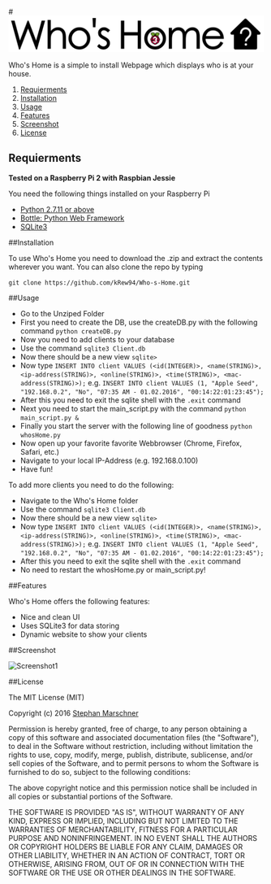 #![Who's Home](https://github.com/kRew94/Who-s-Home/blob/master/static/img/long_logo.png)

Who's Home is a simple to install Webpage which displays who is at your house.

1. [Requierments](#requirements)
2. [Installation](#installation)
3. [Usage](#usage)
4. [Features](#features)
5. [Screenshot](#screenshot)
5. [License](#license)

## Requierments

**Tested on a Raspberry Pi 2 with Raspbian Jessie**

You need the following things installed on your Raspberry Pi

- [Python 2.7.11 or above](https://www.python.org/downloads/)
- [Bottle: Python Web Framework](http://bottlepy.org/docs/dev/index.html)
- [SQLite3](https://www.sqlite.org/download.html)

##Installation

To use Who's Home you need to download the .zip and extract the contents wherever you want. You can also clone the repo by typing

```
git clone https://github.com/kRew94/Who-s-Home.git
```


##Usage

- Go to the Unziped Folder
- First you need to create the DB, use the createDB.py with the following command ```python createDB.py```
- Now you need to add clients to your database
- Use the command ```sqlite3 Client.db```
- Now there should be a new view ```sqlite>  ```
- Now type ```INSERT INTO client VALUES (<id(INTEGER)>, <name(STRING)>, <ip-address(STRING)>, <online(STRING)>, <time(STRING)>, <mac-address(STRING)>);``` e.g. ```INSERT INTO client VALUES (1, "Apple Seed", "192.168.0.2", "No", "07:35 AM - 01.02.2016", "00:14:22:01:23:45");```
- After this you need to exit the sqlite shell with the ```.exit``` command
- Next you need to start the main\_script.py with the command ```python main_script.py &```
- Finally you start the server with the following line of goodness ```python whosHome.py```
- Now open up your favorite favorite Webbrowser (Chrome, Firefox, Safari, etc.)
- Navigate to your local IP-Address (e.g. 192.168.0.100)
- Have fun!

To add more clients you need to do the following:
- Navigate to the Who's Home folder
- Use the command ```sqlite3 Client.db```
- Now there should be a new view ```sqlite>  ```
- Now type ```INSERT INTO client VALUES (<id(INTEGER)>, <name(STRING)>, <ip-address(STRING)>, <online(STRING)>, <time(STRING)>, <mac-address(STRING)>);``` e.g. ```INSERT INTO client VALUES (1, "Apple Seed", "192.168.0.2", "No", "07:35 AM - 01.02.2016", "00:14:22:01:23:45");```
- After this you need to exit the sqlite shell with the ```.exit``` command
- No need to restart the whosHome.py or main_script.py!

##Features

Who's Home offers the following features:
* Nice and clean UI
* Uses SQLite3 for data storing
* Dynamic website to show your clients

##Screenshot

![Screenshot1](http://i.imgur.com/bTCu9y1.png)

##License

The MIT License (MIT)

Copyright (c) 2016 [Stephan Marschner](http://krewarts.de/)

Permission is hereby granted, free of charge, to any person obtaining a copy of this software and associated documentation files (the "Software"), to deal in the Software without restriction, including without limitation the rights to use, copy, modify, merge, publish, distribute, sublicense, and/or sell copies of the Software, and to permit persons to whom the Software is furnished to do so, subject to the following conditions:

The above copyright notice and this permission notice shall be included in all copies or substantial portions of the Software.

THE SOFTWARE IS PROVIDED "AS IS", WITHOUT WARRANTY OF ANY KIND, EXPRESS OR IMPLIED, INCLUDING BUT NOT LIMITED TO THE WARRANTIES OF MERCHANTABILITY, FITNESS FOR A PARTICULAR PURPOSE AND NONINFRINGEMENT. IN NO EVENT SHALL THE AUTHORS OR COPYRIGHT HOLDERS BE LIABLE FOR ANY CLAIM, DAMAGES OR OTHER LIABILITY, WHETHER IN AN ACTION OF CONTRACT, TORT OR OTHERWISE, ARISING FROM, OUT OF OR IN CONNECTION WITH THE SOFTWARE OR THE USE OR OTHER DEALINGS IN THE SOFTWARE.
